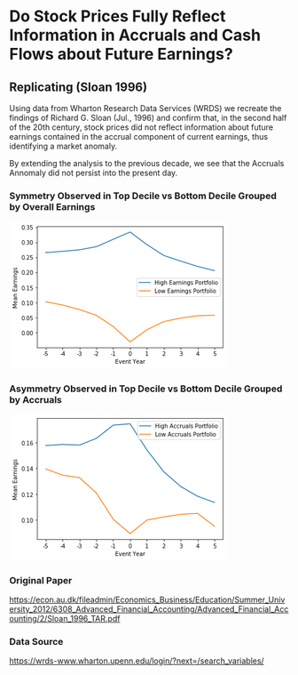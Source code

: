 # Do Stock Prices Fully Reflect Information in Accruals and Cash Flows about Future Earnings?
## Replicating (Sloan 1996)

Using data from Wharton Research Data Services (WRDS) we recreate the findings of Richard G. Sloan (Jul., 1996) and confirm that, in the second half of the 20th century, stock prices did not reflect information about future earnings contained in the accrual component of current earnings, thus identifying a market anomaly. 

By extending the analysis to the previous decade, we see that the Accruals Annomaly did not persist into the present day.

### Symmetry Observed in Top Decile vs Bottom Decile Grouped by Overall Earnings
![plot](High_vs_Low_earnings.jpg)

### Asymmetry Observed in Top Decile vs Bottom Decile Grouped by Accruals
![plot](High_vs_low_accruals.jpg)

### Original Paper
https://econ.au.dk/fileadmin/Economics_Business/Education/Summer_University_2012/6308_Advanced_Financial_Accounting/Advanced_Financial_Accounting/2/Sloan_1996_TAR.pdf

### Data Source
https://wrds-www.wharton.upenn.edu/login/?next=/search_variables/


